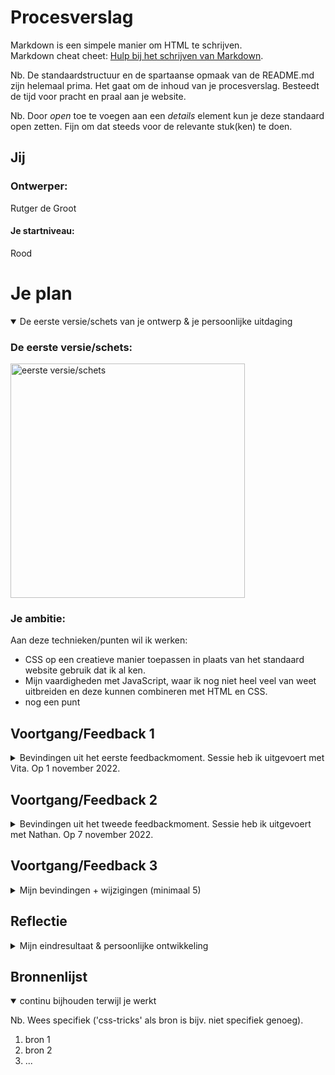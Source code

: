 # Procesverslag
Markdown is een simpele manier om HTML te schrijven.  
Markdown cheat cheet: [Hulp bij het schrijven van Markdown](https://github.com/adam-p/markdown-here/wiki/Markdown-Cheatsheet).

Nb. De standaardstructuur en de spartaanse opmaak van de README.md zijn helemaal prima. Het gaat om de inhoud van je procesverslag. Besteedt de tijd voor pracht en praal aan je website.

Nb. Door *open* toe te voegen aan een *details* element kun je deze standaard open zetten. Fijn om dat steeds voor de relevante stuk(ken) te doen.




## Jij

### Ontwerper:
Rutger de Groot

#### Je startniveau:
Rood




# Je plan

<details open>
  <summary>De eerste versie/schets van je ontwerp & je persoonlijke uitdaging</summary>

  ### De eerste versie/schets:
  <img src="readme-images/dummy-plaatje.jpg" width="375px" alt="eerste versie/schets">


  ### Je ambitie: 
  Aan deze technieken/punten wil ik werken:
  - CSS op een creatieve manier toepassen in plaats van het standaard website  gebruik dat ik al ken.
  - Mijn vaardigheden met JavaScript, waar ik nog niet heel veel van weet uitbreiden en deze kunnen combineren met HTML en CSS.
  - nog een punt
 
</details>




## Voortgang/Feedback 1

<details>
  <summary>
    Bevindingen uit het eerste feedbackmoment. Sessie heb ik uitgevoert met Vita. Op 1 november 2022.
  </summary>

  ### Bevinding 1:
  Gebruik geen aparte pagina's om de gebruiker van informatie te voorzien

  #### oplossing:
  Ik ga dit oplossen door geen aparte pagina's te gebruiken maar misschien popups die over het scherm heengaan waar ik informatie op kan doen.


  ### Bevinding 2:
  Mijn eerste schets lijkt een beetje te veel op een echte tijdlijn omdat het vier vakken met alleen een powerup zijn en een datum van de release van de game.

  #### oplossing:
  Probeer meer (net zoals bij de tweede schets) spelelementen zoals de buizen toe te voegen die de tijdlijn duidelijk maken ipv letterlijk de datum te benoemen.


  ### Bevinding 3:
  Bedenk wat kenmerkent was voor die games en laat dit duidelijker terugkomen. Niet alleen de buizen en pixelated/ goede kwaliteit van de games.

  #### oplossing:
  Ik ga de tekst en tekstboxes uit de games namaken met CSS en hierin de informatie doen ipv op een aparte pagina. Hiermee heb ik niet alleen een betere navigatie en informatieverdeling maar ook een herkenbaar element voor die game.


  ### Bevinding 4:
  jbpiycuo;luodoyf

  #### oplossing:
  outcucltxxdtcuocl


  ### Bevinding 5:
  jbpiycuo;luodoyf

  #### oplossing:
  icipcpypf7dpf

</details>




## Voortgang/Feedback 2

<details>
  <summary>
    Bevindingen uit het tweede feedbackmoment. Sessie heb ik uitgevoert met Nathan. Op 7 november 2022.
  </summary>
  
  ### Bevinding 1:
  Er is nog geen gebruik gemaakt van backup fonts dus wanneer het custom font om een of andere rede niet werkt valt de website terug op het systeemfont.

  #### oplossing:
  Ik ga backup fonts toevoegen waardoor er in ieder geval een redelijk font is wanneer de andere het niet doet in plaats van een font dat totaal niet bij de sfeer van de website past.


  ### Bevinding 2:
  Naast het veranderen van de cursor is er nog niet veel gebruik gemaakt van de verschillende states van CSS om duidelijk te maken dat er geklikt kan worden.  

  #### oplossing:
  Ik kan nog een aantal hovers toevoegen op de divs van de buizen. Bijvoorbeeld door de buis donkerder te maken of juist lichter waardoor je weet dat er iets kan gaan gebeuren. Hetzelfde geldt voor de tekstboxen die aan het begin leeg zijn. Hier kan ik bijvoorbeeld ook een hover op toevoegen, misschien dat dan bij de eerste en laatste twee de pijl en A-knop gaan knipperen bijvoorbeeld.


  ### Bevinding 3:
  Er is geen commentaar in mijn HTML of CSS en ook minimale comments bij mijn JS.

  #### oplossing:
  Voeg dit nog even toe. Vooral in de CSS en JS is dit toch echt wel handig zodat je weet waar alles staat en zodat je het makkelijk terug kunt vinden. Vooral als alles dichtgeklapt staat. Sorteer deze secties dan ook.


  ### Bevinding 4:
  Sommige code wordt onnodig meerdere keren geschreven. Als alle listitems een flexbox moeten worden dan kan je dat gewoon één keer schrijven in plaats van dit bij alle losse selectoren benoemen.

  #### oplossing:
  Dit heb ik op meerdere plekken volgens mij nog niet optimaal gedaan dus ik ga het aan het einde nog even nakijken omdat het wel echt veel lijnen code scheelt.


  ### Bevinding 5:
  website is niet te besturen met de tab omdat er geen interactieve elementen zijn (zoals buttons). Dit is niet heel handig. De tekstboxes daarentegen zouden wel bestuurd kunnen worden met de pijltjes zoals bij punt 2 benoemd wordt.

  #### oplossing:
  Maak van de buizen die nu een div zijn een button. Als het goed is zou deze dan met tab bedient kunnen worden.

</details>




## Voortgang/Feedback 3

<details>
  <summary>Mijn bevindingen + wijzigingen (minimaal 5)</summary>
  
  ### Bevinding 1:


  #### oplossing:


  ### Bevinding 2:
  

  #### oplossing:
  


  ### Bevinding 3:
  

  #### oplossing:
  


  ### Bevinding 4:
  

  #### oplossing:
  


  ### Bevinding 5:
  

  #### oplossing:

</details>




## Reflectie

<details>
  <summary>Mijn eindresultaat & persoonlijke ontwikkeling</summary>

  ### Je uitkomst - karakteristiek screenshot(s):
  <img src="readme-images/dummy-plaatje.jpg" width="375px" alt="final ontwerp">


  ### Dit ging goed/Heb ik geleerd: 
  Korte omschrijving met plaatje(s)

  <img src="readme-images/dummy-plaatje.jpg" width="375px" alt="top">


  ### Dit was lastig/Is niet gelukt:
  Korte omschrijving met plaatje(s)

  <img src="readme-images/dummy-plaatje.jpg" width="375px" alt="bummer">
</details>




## Bronnenlijst

<details open>
<summary>continu bijhouden terwijl je werkt</summary>

Nb. Wees specifiek ('css-tricks' als bron is bijv. niet specifiek genoeg).

1. bron 1
2. bron 2
3. ...

</details>